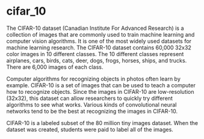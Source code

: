 # cifar_10

The CIFAR-10 dataset (Canadian Institute For Advanced Research) is a collection of images that are commonly used to train machine learning and computer vision algorithms. It is one of the most widely used datasets for machine learning research. The CIFAR-10 dataset contains 60,000 32x32 color images in 10 different classes. The 10 different classes represent airplanes, cars, birds, cats, deer, dogs, frogs, horses, ships, and trucks. There are 6,000 images of each class.

Computer algorithms for recognizing objects in photos often learn by example. CIFAR-10 is a set of images that can be used to teach a computer how to recognize objects. Since the images in CIFAR-10 are low-resolution (32x32), this dataset can allow researchers to quickly try different algorithms to see what works. Various kinds of convolutional neural networks tend to be the best at recognizing the images in CIFAR-10.

CIFAR-10 is a labeled subset of the 80 million tiny images dataset. When the dataset was created, students were paid to label all of the images.
